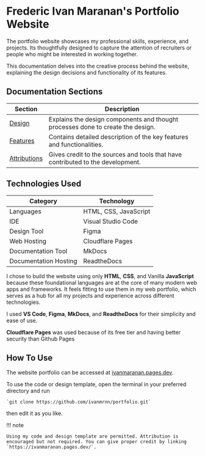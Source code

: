 # Frederic Ivan Maranan's Portfolio Website

The portfolio website showcases my professional skills, experience, and projects. Its thoughtfully designed to capture the attention of recruiters or people who might be interested in working together.

This documentation delves into the creative process behind the website, explaining the design decisions and functionality of its features.

## Documentation Sections

| **Section**                   | **Description**                                                                 |
|-------------------------------|---------------------------------------------------------------------------------|
| [Design](design.md)             | Explains the design components and thought processes done to create the design. |
| [Features](features.md)         | Contains detailed description of the key features and functionalities.          |
| [Attributions](attributions.md) | Gives credit to the sources and tools that have contributed to the development. |

## Technologies Used

| **Category**                | **Technology**          |
|-----------------------------|-------------------------|
| Languages                   | HTML, CSS, JavaScript   |
| IDE                         | Visual Studio Code      |
| Design Tool                 | Figma                   |
| Web Hosting                 | Cloudflare Pages        |
| Documentation Tool          | MkDocs                  |
| Documentation Hosting       | ReadtheDocs             |

I chose to build the website using only **HTML**, **CSS**, and Vanilla **JavaScript** because these foundational languages are at the core of many modern web apps and frameworks. It feels fitting to use them in my web portfolio, which serves as a hub for all my projects and experience across different technologies.

I used **VS Code**, **Figma**, **MkDocs**, and **ReadtheDocs** for their simplicity and ease of use.

**Cloudflare Pages** was used because of its free tier and having better security than Github Pages 

## How To Use

The website portfolio can be accessed at <a href="https://ivanmaranan.pages.dev/" target="_blank" rel="noopener noreferrer">ivanmaranan.pages.dev</a>.

To use the code or design template, open the terminal in your preferred directory and run 

    `git clone https://github.com/ivanmrnn/portfolio.git` 

then edit it as you like.

!!! note 

    Using my code and design template are permitted. Attribution is encouraged but not required. You can give proper credit by linking `https://ivanmaranan.pages.dev/`.
